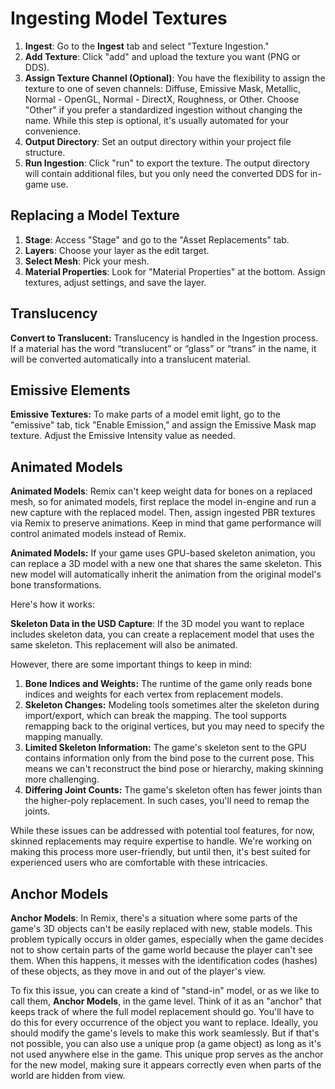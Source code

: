 # Ingesting Model Textures


1. **Ingest**: Go to the **Ingest** tab and select "Texture Ingestion."
2. **Add Texture**: Click "add" and upload the texture you want (PNG or DDS).
3. **Assign Texture Channel (Optional)**:  You have the flexibility to assign the texture to one of seven channels: Diffuse, Emissive Mask, Metallic, Normal - OpenGL, Normal - DirectX, Roughness, or Other. Choose "Other" if you prefer a standardized ingestion without changing the name. While this step is optional, it's usually automated for your convenience.
4. **Output Directory**: Set an output directory within your project file structure.
5. **Run Ingestion**: Click "run" to export the texture. The output directory will contain additional files, but you only need the converted DDS for in-game use.


## Replacing a Model Texture

1. **Stage**: Access "Stage" and go to the "Asset Replacements" tab.
2. **Layers**: Choose your layer as the edit target.
3. **Select Mesh**: Pick your mesh.
4. **Material Properties**: Look for "Material Properties" at the bottom. Assign textures, adjust settings, and save the layer.


## Translucency

**Convert to Translucent:** Translucency is handled in the Ingestion process.  If a material has the word “translucent” or “glass” or “trans” in the name, it will be converted automatically into a translucent material. 


## Emissive Elements

**Emissive Textures:** To make parts of a model emit light, go to the "emissive" tab, tick "Enable Emission," and assign the Emissive Mask map texture. Adjust the Emissive Intensity value as needed.


## Animated Models

**Animated Models**: Remix can't keep weight data for bones on a replaced mesh, so for animated models, first replace the model in-engine and run a new capture with the replaced model. Then, assign ingested PBR textures via Remix to preserve animations. Keep in mind that game performance will control animated models instead of Remix.

**Animated Models:** If your game uses GPU-based skeleton animation, you can replace a 3D model with a new one that shares the same skeleton. This new model will automatically inherit the animation from the original model's bone transformations.

Here's how it works:

**Skeleton Data in the USD Capture**: If the 3D model you want to replace includes skeleton data, you can create a replacement model that uses the same skeleton. This replacement will also be animated.

However, there are some important things to keep in mind:

1. **Bone Indices and Weights:** The runtime of the game only reads bone indices and weights for each vertex from replacement models.
2. **Skeleton Changes:** Modeling tools sometimes alter the skeleton during import/export, which can break the mapping. The tool supports remapping back to the original vertices, but you may need to specify the mapping manually.
3. **Limited Skeleton Information:** The game's skeleton sent to the GPU contains information only from the bind pose to the current pose. This means we can't reconstruct the bind pose or hierarchy, making skinning more challenging.
4. **Differing Joint Counts:** The game's skeleton often has fewer joints than the higher-poly replacement. In such cases, you'll need to remap the joints.

While these issues can be addressed with potential tool features, for now, skinned replacements may require expertise to handle. We're working on making this process more user-friendly, but until then, it's best suited for experienced users who are comfortable with these intricacies.


## Anchor Models

**Anchor Models**: In Remix, there's a situation where some parts of the game's 3D objects can't be easily replaced with new, stable models. This problem typically occurs in older games, especially when the game decides not to show certain parts of the game world because the player can't see them. When this happens, it messes with the identification codes (hashes) of these objects, as they move in and out of the player's view.

To fix this issue, you can create a kind of "stand-in" model, or as we like to call them, **Anchor Models**, in the game level. Think of it as an "anchor" that keeps track of where the full model replacement should go. You'll have to do this for every occurrence of the object you want to replace. Ideally, you should modify the game's levels to make this work seamlessly. But if that's not possible, you can also use a unique prop (a game object) as long as it's not used anywhere else in the game. This unique prop serves as the anchor for the new model, making sure it appears correctly even when parts of the world are hidden from view.